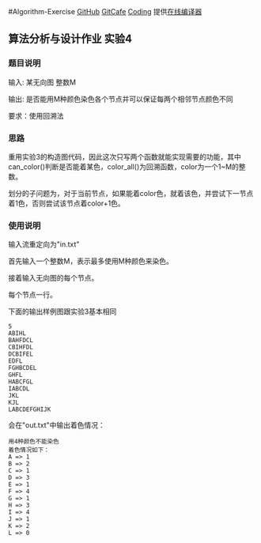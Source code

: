 #Algorithm-Exercise
[GitHub](https://github.com/banixc/Algorithm-Exercise) [GitCafe](https://gitcafe.com/banixc/Algorithm-Exercise) [Coding](https://coding.net/u/banixc/p/Algorithm-Exercise/git)
提供[在线编译器](http://ideone.com)

## 算法分析与设计作业 实验4

### 题目说明

输入: 某无向图 整数M

输出: 是否能用M种颜色染色各个节点并可以保证每两个相邻节点颜色不同

要求：使用回溯法


### 思路
重用实验3的构造图代码，因此这次只写两个函数就能实现需要的功能，其中can_color()判断是否能着某色，color_all()为回溯函数，color为一个1~M的整数。

划分的子问题为，对于当前节点，如果能着color色，就着该色，并尝试下一节点着1色，否则尝试该节点着color+1色。

### 使用说明

输入流重定向为"in.txt"

首先输入一个整数M，表示最多使用M种颜色来染色。

接着输入无向图的每个节点。

每个节点一行。

下面的输出样例图跟实验3基本相同

    5
    ABIHL
    BAHFDCL
    CBIHFDL
    DCBIFEL
    EDFL
    FGHBCDEL
    GHFL
    HABCFGL
    IABCDL
    JKL
    KJL
    LABCDEFGHIJK
    
会在"out.txt"中输出着色情况：
      
    用4种颜色不能染色
    着色情况如下：
    A => 1
    B => 2
    C => 1
    D => 3
    E => 1
    F => 4
    G => 1
    H => 3
    I => 4
    J => 1
    K => 2
    L => 0
